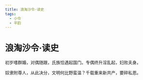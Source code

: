 ```yaml
---
title: 浪淘沙令·读史
tags:
  - 小令
  - 平韵
---
```


# 浪淘沙令·读史

初岁嗜群婚，对偶随跟，氏族恰遇起国门。专偶终升淫乱起，妇败夫身。

奴隶附尊人，从此决分，文明何比野蛮温？千载重来新共产，要碎私恩。